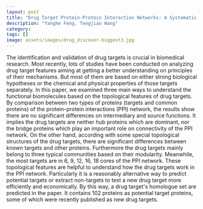 ```yaml
---
layout: post
title: "Drug Target Protein-Protein Interaction Networks: A Systematic Perspective"
description: "Yanghe Feng, Tengjiao Wang"
category: 
tags: []
image: assets/images/drug_discover-biggest3.jpg
---
```


The identification and validation of drug targets is crucial in biomedical research. Most recently, lots of studies have been conducted on analyzing drug target features aiming at getting a better understanding on principles of their mechanisms. But most of them are based on either strong biological hypotheses or the chemical and physical properties of those targets separately. In this paper, we examined three main ways to understand the functional biomolecules based on the topological features of drug targets. By comparison between two types of proteins (targets and common proteins) of the protein-protein interactions (PPI) network, the results show there are no significant differences on intermediary and source functions. <!--excerpt--> 
It implies the drug targets are neither hub proteins which are dominant, nor the bridge proteins which play an important role on connectivity of the PPI network. On the other hand, according with some special topological structures of the drug targets, there are significant differences between known targets and other proteins. Furthermore the drug targets mainly belong to three typical communities based on their modularity. Meanwhile, the most targets are in 6, 9, 12, 16, 18 cores of the PPI network. These topological features are helpful to understand how the drug targets work in the PPI network. Particularly it is a reasonably alternative way to predict potential targets or extract non-targets to test a new drug target more efficiently and economically. By this way, a drug target's homologue set are predicted in the paper. It contains 102 proteins as potential target proteins, some of which were recently published as new drug targets.

